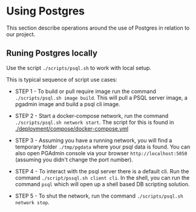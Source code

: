 # Using Postgres

This section describe operations around the use of Postgres in relation to our project.

## Runing Postgres locally

Use the script `./scripts/psql.sh` to work with local setup.

This is typical sequence of script use cases:

* STEP 1 - To build or pull require image run the command `./scripts/psql.sh image build`. This will pull a PSQL server image, a pgadmin image and build a psql cli image.

* STEP 2 - Start a docker-compose network, run the command `./scripts/psql.sh network start`. The script for this is found in [./deployment/compose/docker-compose.yml](../deployment/compose/docker-compose.yml)

* STEP 3 - Assuming you have a running network, you will find a temporary folder `./tmp/pgdata` where your psql data is found. You can also open PGAdmin console via your browser `http://localhost:5050` (assuming you didn't change the port number).

* STEP 4 - To interact with the psql server there is a default cli. Run the command `./script/pssql.sh client cli`. In the shell, you can run the command `psql` which will open up a shell based DB scripting solution.

* STEP 5 - To shut the network, run the command `./scripts/psql.sh network stop`.
